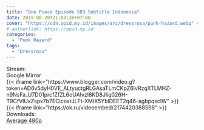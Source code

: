 ```yaml
---
title: "One Piece Episode 583 Subtitle Indonesia"
date: 2019-08-20T21:03:38+07:00
cover: "https://cdn.opid.my.id/images/arc/dressrosa/punk-hazard.webp" # Optional, cover
# authorlink: https://opid.my.id
categories:
  - "Punk Hazard"
tags:
  - "Dressrosa"
---
```

<div class="ui menu violet borderless inverted">
  <div class="header item active">
        Stream:
    </div>
  <a class="active item" data-tab="google">
    <i class="google drive icon"></i> Google
  </a>
  <a class="item nounderline" data-tab="mirror">
    <i class="odnoklassniki icon"></i> Mirror
  </a>
</div>
<div class="ui bottom attached tab segment active" style="border:0 !important;" data-tab="google">
{{< iframe link="https://www.blogger.com/video.g?token=AD6v5dyH0VE_ALtyuctgRLGAsaTLmCKpZ6lvRzqXTLMHZ-n9NsFa_U7D01prcfZfZL6oUAIvzl8KD8Jliq026H-T9CfVlUxZspx7b7ECicoxtJLFt-XMiX5YblDEET2q46-agbpqsclW" >}}
</div>
<div class="ui bottom attached tab segment" style="border:0 !important;" data-tab="mirror">
{{< iframe link="https://ok.ru/videoembed/2174420388598" >}}
</div>
<div class="ui menu violet borderless inverted">
  <div class="header item active">
        Downloads:
    </div>
  <a class="item nounderline" href="https://ouo.io/JMb9mn" target="_blank" rel="dofollow"><i class="google drive icon"></i>
    Average 480p</a>
</div>